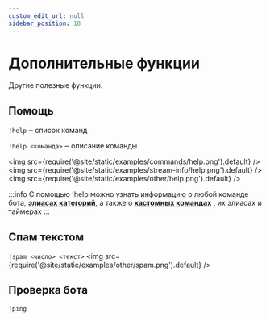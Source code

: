 ```yaml
---
custom_edit_url: null
sidebar_position: 18
---
```


# Дополнительные функции

Другие полезные функции.

## Помощь
`!help` ‒ список команд

`!help <команда>` ‒ описание команды

<img src={require('@site/static/examples/commands/help.png').default} />
<img src={require('@site/static/examples/stream-info/help.png').default} />
<img src={require('@site/static/examples/other/help.png').default} />

:::info
С помощью !help можно узнать информацию о любой команде бота, **[элиасах категорий](stream-info.md#добавить-элиас-категорий)**, а также о **[кастомных командах](commands.md)** , их элиасах и таймерах
:::

## Спам текстом
`!spam <число> <текст>`
<img src={require('@site/static/examples/other/spam.png').default} />

## Проверка бота
`!ping`